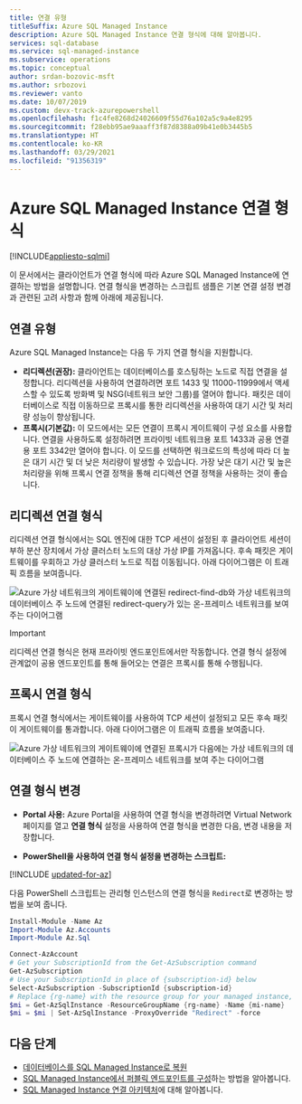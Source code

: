```yaml
---
title: 연결 유형
titleSuffix: Azure SQL Managed Instance
description: Azure SQL Managed Instance 연결 형식에 대해 알아봅니다.
services: sql-database
ms.service: sql-managed-instance
ms.subservice: operations
ms.topic: conceptual
author: srdan-bozovic-msft
ms.author: srbozovi
ms.reviewer: vanto
ms.date: 10/07/2019
ms.custom: devx-track-azurepowershell
ms.openlocfilehash: f1c4fe8268d24026609f55d76a102a5c9a4e8295
ms.sourcegitcommit: f28ebb95ae9aaaff3f87d8388a09b41e0b3445b5
ms.translationtype: HT
ms.contentlocale: ko-KR
ms.lasthandoff: 03/29/2021
ms.locfileid: "91356319"
---
```

# <a name="azure-sql-managed-instance-connection-types"></a>Azure SQL Managed Instance 연결 형식
[!INCLUDE[appliesto-sqlmi](../includes/appliesto-sqlmi.md)]

이 문서에서는 클라이언트가 연결 형식에 따라 Azure SQL Managed Instance에 연결하는 방법을 설명합니다. 연결 형식을 변경하는 스크립트 샘플은 기본 연결 설정 변경과 관련된 고려 사항과 함께 아래에 제공됩니다.

## <a name="connection-types"></a>연결 유형

Azure SQL Managed Instance는 다음 두 가지 연결 형식을 지원합니다.

- **리디렉션(권장):** 클라이언트는 데이터베이스를 호스팅하는 노드로 직접 연결을 설정합니다. 리디렉션을 사용하여 연결하려면 포트 1433 및 11000-11999에서 액세스할 수 있도록 방화벽 및 NSG(네트워크 보안 그룹)를 열어야 합니다. 패킷은 데이터베이스로 직접 이동하므로 프록시를 통한 리디렉션을 사용하여 대기 시간 및 처리량 성능이 향상됩니다.
- **프록시(기본값):** 이 모드에서는 모든 연결이 프록시 게이트웨이 구성 요소를 사용합니다. 연결을 사용하도록 설정하려면 프라이빗 네트워크용 포트 1433과 공용 연결용 포트 3342만 열어야 합니다. 이 모드를 선택하면 워크로드의 특성에 따라 더 높은 대기 시간 및 더 낮은 처리량이 발생할 수 있습니다. 가장 낮은 대기 시간 및 높은 처리량을 위해 프록시 연결 정책을 통해 리디렉션 연결 정책을 사용하는 것이 좋습니다.

## <a name="redirect-connection-type"></a>리디렉션 연결 형식

리디렉션 연결 형식에서는 SQL 엔진에 대한 TCP 세션이 설정된 후 클라이언트 세션이 부하 분산 장치에서 가상 클러스터 노드의 대상 가상 IP를 가져옵니다. 후속 패킷은 게이트웨이를 우회하고 가상 클러스터 노드로 직접 이동됩니다. 아래 다이어그램은 이 트래픽 흐름을 보여줍니다.

![Azure 가상 네트워크의 게이트웨이에 연결된 redirect-find-db와 가상 네트워크의 데이터베이스 주 노드에 연결된 redirect-query가 있는 온-프레미스 네트워크를 보여 주는 다이어그램](./media/connection-types-overview/redirect.png)

> [!IMPORTANT]
> 리디렉션 연결 형식은 현재 프라이빗 엔드포인트에서만 작동합니다. 연결 형식 설정에 관계없이 공용 엔드포인트를 통해 들어오는 연결은 프록시를 통해 수행됩니다.

## <a name="proxy-connection-type"></a>프록시 연결 형식

프록시 연결 형식에서는 게이트웨이를 사용하여 TCP 세션이 설정되고 모든 후속 패킷이 게이트웨이를 통과합니다. 아래 다이어그램은 이 트래픽 흐름을 보여줍니다.

![Azure 가상 네트워크의 게이트웨이에 연결된 프록시가 다음에는 가상 네트워크의 데이터베이스 주 노드에 연결하는 온-프레미스 네트워크를 보여 주는 다이어그램](./media/connection-types-overview/proxy.png)

## <a name="changing-connection-type"></a>연결 형식 변경

- **Portal 사용:** Azure Portal을 사용하여 연결 형식을 변경하려면 Virtual Network 페이지를 열고 **연결 형식** 설정을 사용하여 연결 형식을 변경한 다음, 변경 내용을 저장합니다.

- **PowerShell을 사용하여 연결 형식 설정을 변경하는 스크립트:**

[!INCLUDE [updated-for-az](../../../includes/updated-for-az.md)]

다음 PowerShell 스크립트는 관리형 인스턴스의 연결 형식을 `Redirect`로 변경하는 방법을 보여 줍니다.

```powershell
Install-Module -Name Az
Import-Module Az.Accounts
Import-Module Az.Sql

Connect-AzAccount
# Get your SubscriptionId from the Get-AzSubscription command
Get-AzSubscription
# Use your SubscriptionId in place of {subscription-id} below
Select-AzSubscription -SubscriptionId {subscription-id}
# Replace {rg-name} with the resource group for your managed instance, and replace {mi-name} with the name of your managed instance
$mi = Get-AzSqlInstance -ResourceGroupName {rg-name} -Name {mi-name}
$mi = $mi | Set-AzSqlInstance -ProxyOverride "Redirect" -force
```

## <a name="next-steps"></a>다음 단계

- [데이터베이스를 SQL Managed Instance로 복원](restore-sample-database-quickstart.md)
- [SQL Managed Instance에서 퍼블릭 엔드포인트를 구성](public-endpoint-configure.md)하는 방법을 알아봅니다.
- [SQL Managed Instance 연결 아키텍처](connectivity-architecture-overview.md)에 대해 알아봅니다.
